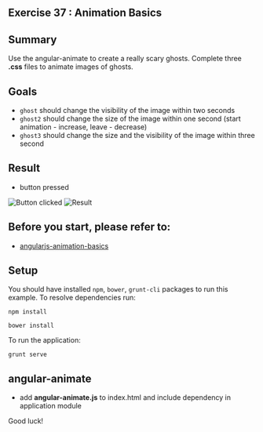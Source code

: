 ## Exercise 37 : Animation Basics

## Summary
Use the angular-animate to create a really scary ghosts. Complete three **.css** files to animate images of ghosts.

## Goals
*  `ghost` should change the visibility of the image within two seconds
*  `ghost2` should change the size of the image within one second (start animation - increase, leave - decrease)
*  `ghost3` should change the size and the visibility of the image within three second

## Result
* button pressed

![Button clicked](app/assets/img/buttonClicked.jpg)
![Result](app/assets/img/result.jpg)

## Before you start, please refer to:
* [angularjs-animation-basics](https://egghead.io/lessons/angularjs-animation-basics)

## Setup
 You should have installed `npm`, `bower`, `grunt-cli`  packages to run this example. To resolve dependencies run:

```
npm install
```

```
bower install
```

To run the application:

```
grunt serve
```

## angular-animate
*  add **angular-animate.js** to index.html and include dependency in application module

Good luck!
